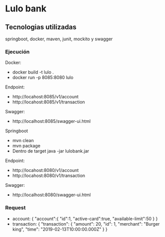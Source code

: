 # Lulo bank

## Tecnologias utilizadas

springboot, docker, maven, junit, mockito y swagger

### Ejecución

Docker:

* docker build -t lulo .
* docker run -p 8085:8080 lulo

Endpoint:
* http://locahost:8085/v1/account 
* http://locahost:8085/v1/transaction

Swagger:
* http://localhost:8085/swagger-ui.html

Springboot

* mvn clean
* mvn package
* Dentro de target java -jar lulobank.jar

Endpoint:
* http://locahost:8080/v1/account
* http://locahost:8080/v1/transaction

Swagger:
* http://localhost:8080/swagger-ui.html

### Request
* account:
{
	"account":{
       "id":1,
       "active-card":true,
       "available-limit":50
       }
}
* transaction:
{
  "transaction": {
    "amount": 20,
    "id": 1,
    "merchant": "Burger king",
    "time": "2019-02-13T10:00:00.000Z"
  }
}
